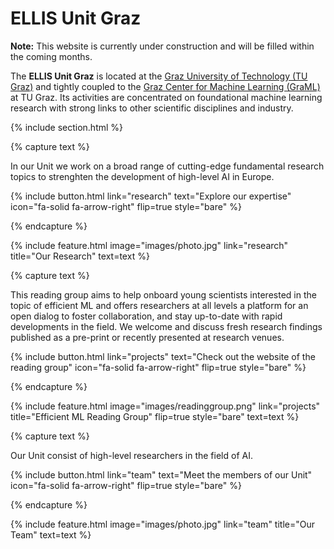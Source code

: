 ---
---

# ELLIS Unit Graz

**Note:** This website is currently under construction and will be filled within the coming months. 

The **ELLIS Unit Graz** is located at the [Graz University of Technology (TU Graz)](https://www.tugraz.at/en/home) and tightly coupled to the [Graz Center for Machine Learning (GraML)](https://www.tugraz.at/en/research/research-at-tu-graz/research-centers/graz-center-for-machine-learning/) at TU Graz. Its activities are concentrated on foundational machine learning research with strong links to other scientific disciplines and industry.

{% include section.html %}

{% capture text %}

In our Unit we work on a broad range of cutting-edge fundamental research topics to strenghten the development of high-level AI in Europe.

{%
  include button.html
  link="research"
  text="Explore our expertise"
  icon="fa-solid fa-arrow-right"
  flip=true
  style="bare"
%}

{% endcapture %}

{%
  include feature.html
  image="images/photo.jpg"
  link="research"
  title="Our Research"
  text=text
%}

{% capture text %}

This reading group aims to help onboard young scientists interested in the topic of efficient ML and offers researchers at all levels a platform for an open dialog to foster collaboration, and stay up-to-date with rapid developments in the field. We welcome and discuss fresh research findings published as a pre-print or recently presented at research venues. 

{%
  include button.html
  link="projects"
  text="Check out the website of the reading group"
  icon="fa-solid fa-arrow-right"
  flip=true
  style="bare"
%}

{% endcapture %}

{%
  include feature.html
  image="images/readinggroup.png"
  link="projects"
  title="Efficient ML Reading Group"
  flip=true
  style="bare"
  text=text
%}

{% capture text %}

Our Unit consist of high-level researchers in the field of AI.

{%
  include button.html
  link="team"
  text="Meet the members of our Unit"
  icon="fa-solid fa-arrow-right"
  flip=true
  style="bare"
%}

{% endcapture %}

{%
  include feature.html
  image="images/photo.jpg"
  link="team"
  title="Our Team"
  text=text
%}
